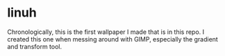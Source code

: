 
# linuh

Chronologically, this is the first wallpaper I made that is in this repo. I created
this one when messing around with GIMP, especially the gradient and transform tool.
